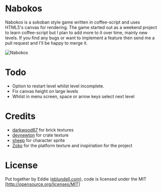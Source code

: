 
# Nabokos 

Nabokos is a sokoban style game written in coffee-script and uses HTML5's canvas for rendering. The game started out as a weekend project to learn coffee-script but I plan to add more to it over time, mainly new levels. If you find any bugs or want to implement a feature then send me a pull request and I'll be happy to merge it.

![Nabokos](http://img600.imageshack.us/img600/4637/selection001dk.png)

# Todo

- Option to restart level whilst level incomplete.
- Fix canvas height on large levels
- Whilst in menu screen, space or arrow keys select next level

# Credits

- [darkwood67](http://darkwood67.deviantart.com/gallery/11280947) for brick textures
- [devnewton](http://opengameart.org/users/devnewton) for crate texture
- [sheep](http://sheep.art.pl) for character sprite
- [Zoko](https://github.com/lulea/game-off-2012) for the platform texture and inspiriation for the project

# License

Put together by Eddie ([eblundell.com](http://www.eblundell.com)), code is licensed under the MIT [http://opensource.org/licenses/MIT]

